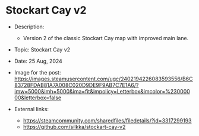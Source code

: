 # Stockart Cay v2

- Description:
    - Version 2 of the classic Stockart Cay map with improved main lane.

- Topic: Stockart Cay v2

- Date: 25 Aug, 2024

- Image for the post: https://images.steamusercontent.com/ugc/2402194226083593556/B6C83728FDAB81A7A008C020D9DE9F9AB7C7E1A6/?imw=5000&imh=5000&ima=fit&impolicy=Letterbox&imcolor=%23000000&letterbox=false

- External links: 
    - https://steamcommunity.com/sharedfiles/filedetails/?id=3317299193
    - https://github.com/silkka/stockart-cay-v2
